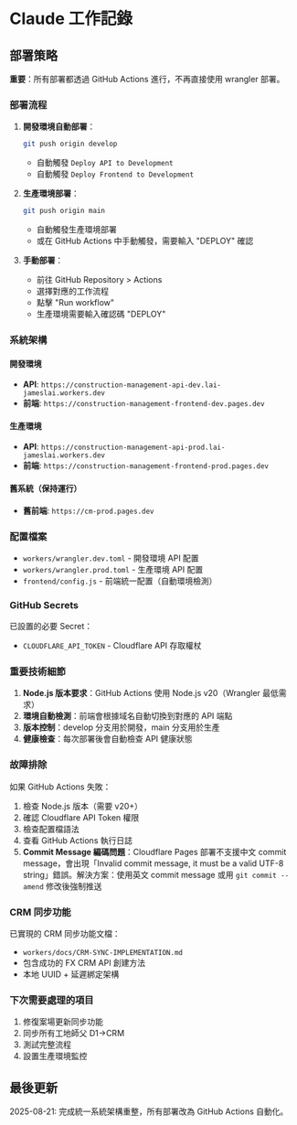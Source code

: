 # Claude 工作記錄

## 部署策略

**重要**：所有部署都透過 GitHub Actions 進行，不再直接使用 wrangler 部署。

### 部署流程

1. **開發環境自動部署**：
   ```bash
   git push origin develop
   ```
   - 自動觸發 `Deploy API to Development`
   - 自動觸發 `Deploy Frontend to Development`

2. **生產環境部署**：
   ```bash
   git push origin main
   ```
   - 自動觸發生產環境部署
   - 或在 GitHub Actions 中手動觸發，需要輸入 "DEPLOY" 確認

3. **手動部署**：
   - 前往 GitHub Repository > Actions
   - 選擇對應的工作流程
   - 點擊 "Run workflow"
   - 生產環境需要輸入確認碼 "DEPLOY"

### 系統架構

#### 開發環境
- **API**: `https://construction-management-api-dev.lai-jameslai.workers.dev`
- **前端**: `https://construction-management-frontend-dev.pages.dev`

#### 生產環境
- **API**: `https://construction-management-api-prod.lai-jameslai.workers.dev`
- **前端**: `https://construction-management-frontend-prod.pages.dev`

#### 舊系統（保持運行）
- **舊前端**: `https://cm-prod.pages.dev`

### 配置檔案

- `workers/wrangler.dev.toml` - 開發環境 API 配置
- `workers/wrangler.prod.toml` - 生產環境 API 配置
- `frontend/config.js` - 前端統一配置（自動環境檢測）

### GitHub Secrets

已設置的必要 Secret：
- `CLOUDFLARE_API_TOKEN` - Cloudflare API 存取權杖

### 重要技術細節

1. **Node.js 版本要求**：GitHub Actions 使用 Node.js v20（Wrangler 最低需求）
2. **環境自動檢測**：前端會根據域名自動切換到對應的 API 端點
3. **版本控制**：develop 分支用於開發，main 分支用於生產
4. **健康檢查**：每次部署後會自動檢查 API 健康狀態

### 故障排除

如果 GitHub Actions 失敗：
1. 檢查 Node.js 版本（需要 v20+）
2. 確認 Cloudflare API Token 權限
3. 檢查配置檔語法
4. 查看 GitHub Actions 執行日誌
5. **Commit Message 編碼問題**：Cloudflare Pages 部署不支援中文 commit message，會出現「Invalid commit message, it must be a valid UTF-8 string」錯誤。解決方案：使用英文 commit message 或用 `git commit --amend` 修改後強制推送

### CRM 同步功能

已實現的 CRM 同步功能文檔：
- `workers/docs/CRM-SYNC-IMPLEMENTATION.md`
- 包含成功的 FX CRM API 創建方法
- 本地 UUID + 延遲綁定架構

### 下次需要處理的項目

1. 修復案場更新同步功能
2. 同步所有工地師父 D1→CRM
3. 測試完整流程
4. 設置生產環境監控

## 最後更新

2025-08-21: 完成統一系統架構重整，所有部署改為 GitHub Actions 自動化。